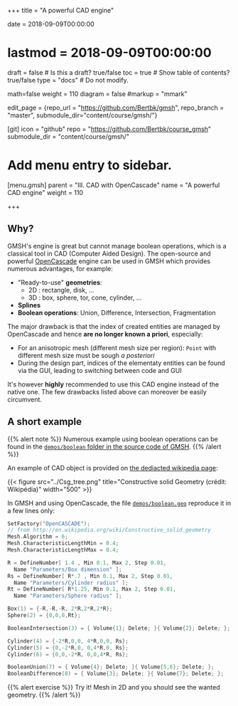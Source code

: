 +++
title = "A powerful CAD engine"

date = 2018-09-09T00:00:00
# lastmod = 2018-09-09T00:00:00

draft = false  # Is this a draft? true/false
toc = true  # Show table of contents? true/false
type = "docs"  # Do not modify.

math=false
weight = 110
diagram = false
#markup = "mmark"

edit_page = {repo_url = "https://github.com/Bertbk/gmsh", repo_branch = "master", submodule_dir="content/course/gmsh/"}

[git]
  icon = "github"
  repo = "https://github.com/Bertbk/course_gmsh"
  submodule_dir = "content/course/gmsh/"
  

# Add menu entry to sidebar.
[menu.gmsh]
  parent = "III. CAD with OpenCascade"
  name = "A powerful CAD engine"
  weight = 110

+++

## Why?

GMSH's engine is great but cannot manage boolean operations, which is a classical tool in CAD (Computer Aided Design). The open-source and powerful [OpenCascade](https://www.opencascade.com/) engine can be used in GMSH which provides numerous advantages, for example:

- "Ready-to-use" **geometries**:
  - 2D : rectangle, disk, ...
  - 3D : box, sphere, tor, cone, cylinder, ...
- **Splines**
- **Boolean operations**: Union, Difference, Intersection, Fragmentation

The major drawback is that the index of created entities are managed by OpenCascade and hence **are no longer known a priori**, especially:

- For an anisotropic mesh (different mesh size per region): `Point` with different mesh size must be sough *a posteriori*
- During the design part, indices of the elementaty entities can be found via the GUI, leading to switching between code and GUI

It's however **highly** recommended to use this CAD engine instead of the native one. The few drawbacks listed above can moreover be easily circumvent.


## A short example

{{% alert note %}}
Numerous example using boolean operations can be found in the [`demos/boolean` folder in the source code of GMSH](https://gitlab.onelab.info/gmsh/gmsh/tree/master/demos/boolean).
{{% /alert %}}

An example of CAD object is provided on [the dediacted wikipedia page](http://en.wikipedia.org/wiki/Constructive_solid_geometry):


{{< figure src="../Csg_tree.png" title="Constructive solid Geometry (crédit: Wikipédia)" width="500" >}}

In GMSH and using OpenCascade, the file [`demos/boolean.geo`](https://gitlab.onelab.info/gmsh/gmsh/raw/master/demos/boolean/boolean.geo) reproduce it in a few lines only:

```cpp
SetFactory("OpenCASCADE");
// from http://en.wikipedia.org/wiki/Constructive_solid_geometry
Mesh.Algorithm = 6;
Mesh.CharacteristicLengthMin = 0.4;
Mesh.CharacteristicLengthMax = 0.4;

R = DefineNumber[ 1.4 , Min 0.1, Max 2, Step 0.01,
  Name "Parameters/Box dimension" ];
Rs = DefineNumber[ R*.7 , Min 0.1, Max 2, Step 0.01,
  Name "Parameters/Cylinder radius" ];
Rt = DefineNumber[ R*1.25, Min 0.1, Max 2, Step 0.01,
  Name "Parameters/Sphere radius" ];

Box(1) = {-R,-R,-R, 2*R,2*R,2*R};
Sphere(2) = {0,0,0,Rt};

BooleanIntersection(3) = { Volume{1}; Delete; }{ Volume{2}; Delete; };

Cylinder(4) = {-2*R,0,0, 4*R,0,0, Rs};
Cylinder(5) = {0,-2*R,0, 0,4*R,0, Rs};
Cylinder(6) = {0,0,-2*R, 0,0,4*R, Rs};

BooleanUnion(7) = { Volume{4}; Delete; }{ Volume{5,6}; Delete; };
BooleanDifference(8) = { Volume{3}; Delete; }{ Volume{7}; Delete; };
```

{{% alert exercise %}}
Try it! Mesh in 2D and you should see the wanted geometry.
{{% /alert %}}